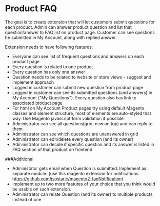 # Product FAQ
The goal is to create extension that will let customers submit questions for each product. 
Admin can answer product question and list that question/answer to FAQ list on product page. 
Customer can see questions he submitted in My Account, along with replied answer.

Extension needs to have following features:
* Everyone can see list of frequent questions and answers on each product page
* Every question is related to one product
* Every question has only one answer
* Question needs to be related to website or store views - suggest and implement approach
* Logged in customer can submit new question from product page
* Logged in customer can see its submitted questions (and answers) in My Account ("My Questions").
    Every question also has link to associated product page
* For html on My Account Product pages try using default Magento classes and element structure, most of
elements are auto-styled that way. Use Magento javascript form validation if possible.
* Administrator can see all questions(grid, new on top) and can reply to them.
* Administrator can see which questions are unanswered in grid
* Administrator can edit/delete every question (and its owner)
* Administrator can decide if specific question and its answer is listed in FAQ section of that product on frontend

###Additional
* Administator gets email when Question is submitted. Implement as separate module.
(use this magento extension for notifications: https://github.com/jsostaric/magento2-faqNotification)
* Implement up to two more features of your choice that you think would be usable on such extension.
* Administrator can relate Question (and its owner) to multiple products instead of one
